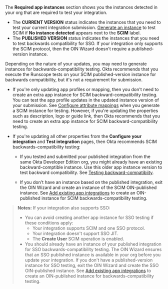 The **Required app instances** section shows you the instances detected in your org that are required to test your integration.

* The **CURRENT VERSION** status indicates the instances that you need to test your current integration submission. [Generate an instance](#generate-an-instance) to test SCIM if **No instance detected** appears next to the **SCIM** label.
* The **PUBLISHED VERSION** status indicates the instances that you need to test backwards compatibility for SSO. If your integration only supports the SCIM protocol, then the OIN Wizard doesn't require a published-version instance.

Depending on the nature of your updates, you may need to generate instances for backwards-compatibility testing. Okta recommends that you execute the Runscope tests on your SCIM published-version instance for backwards compatibility, but it's not a requirement for submission.

   * If you're only updating app profiles or mapping, then you don't need to create an extra app instance for SCIM backward-compatibility testing. You can test the app profile updates in the updated instance version of your submission. See [Configure attribute mappings](#configure-attribute-mappings) when you generate a SCIM instance for testing. However, if you're updating the properties such as description, logo or guide link, then Okta recommends that you need to create an extra app instance for SCIM backward-compatibility testing.

   * If you're updating all other properties from the **Configure your integration** and **Test integration** pages, then Okta recommends SCIM backwards-compatibility testing:

      * If you tested and submitted your published integration from the same Okta Developer Edition org, you might already have an existing backward-comptible instance. Use this older app instance version to test backward compatibility. See [Testing backward-compatibiity](#test-your-integration).

      * If you don't have an instance based on the published integration, exit the OIN Wizard and create an instance of the SCIM OIN-published instance. See [Add existing app integrations](https://help.okta.com/okta_help.htm?type=oie&id=csh-apps-add-app) to create an OIN-published instance for SCIM backwards-compatibility testing.

> **Notes:** If your integration also supports SSO:
> * You can avoid creating another app instance for SSO testing if these conditions apply:
>     * Your integration supports SCIM and one SSO protocol.
>     * Your integration doesn't support SSO JIT.
>     * The **Create User** SCIM operation is enabled.
> * You should already have an instance of your published integration for SSO backwards-compatibility testing. The OIN Wizard ensures that an SSO published instance is available in your org before you update your integration.  If you don't have a published-version instance for SSO testing, exit the OIN Wizard and create the SSO OIN-published instance. See [Add existing app integrations](https://help.okta.com/okta_help.htm?type=oie&id=csh-apps-add-app) to create an OIN-published instance for backwards-compatibility testing.
